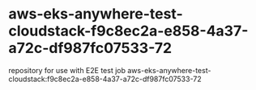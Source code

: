 # aws-eks-anywhere-test-cloudstack-f9c8ec2a-e858-4a37-a72c-df987fc07533-72
repository for use with E2E test job aws-eks-anywhere-test-cloudstack:f9c8ec2a-e858-4a37-a72c-df987fc07533-72
